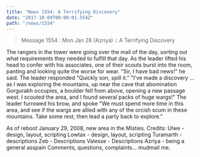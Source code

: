```yaml
---
title: "News 1554: A Terrifying Discovery"
date: "2017-10-09T00:00:01.554Z"
path: "/news/1554"
---
```


> Message 1554 : Mon Jan 28 (Azriya)     :: A Terrifying Discovery

The rangers in the tower were going over the mail of the day, sorting out
what requirements they needed to fulfill that day.  As the leader lifted his
head to confer with his associates, one of their scouts burst into the room,
panting and looking quite the worse for wear. "Sir, I have bad news!" he said.
The leader responded "Quickly son, spill it." "I've made a discovery ... as I
was exploring the mountains, up near the cave that abomination Gorgurakh
occupies, a boulder fell from above, opening a new passage west.  I scouted
the area, and I found several packs of huge wargs!" The leader furrowed his
brow, and spoke "We must spend more time in this area, and see if the wargs
are allied with any of the orcish scum in these mountains.  Take some rest,
then lead a party back to explore."

As of reboot January 29, 2008, new area in the Misties.
Credits:
Ulwe - design, layout, scripting
Lowtax - design, layout, scripting
Turamarth - descriptions
Zeb - Descriptions
Valesse - Descriptions
Azriya - being a general asspain
Comments, questions, complaints... mudmail me.